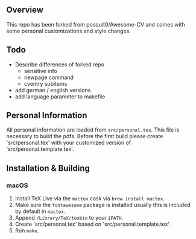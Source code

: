 ## Overview
This repo has been forked from posquit0/Awesome-CV and comes with some personal customizations and style changes. 

## Todo
- Describe differences of forked repo
  - sensitive info
  - newpage command
  - cventry subitems
- add german / english versions
- add language parameter to makefile

## Personal Information
All personal information are loaded from `src/personal.tex`. This file is necessary to build the pdfs. Before the first build please create 'src/personal.tex' with your customized version of 'src/personal.template.tex'.

## Installation & Building

### macOS
1. Install TeX Live via the `mactex` cask via `brew install mactex`.
2. Make sure the `fontawesome` package is installed usually this is included by default in `mactex`.
3. Append `/Library/TeX/texbin` to your `$PATH`.
4. Create 'src/personal.tex' based on 'src/personal.template.tex'.
5. Run `make`.
